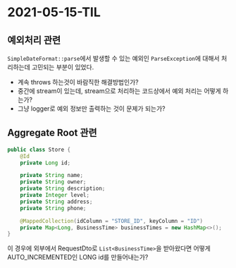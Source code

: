 # 2021-05-15-TIL

## 예외처리 관련

`SimpleDateFormat::parse`에서 발생할 수 있는 예외인 `ParseException`에 대해서 처리하는데 고민되는 부분이 있었다.

- 계속 throws 하는것이 바람직한 해결방법인가?
- 중간에 stream이 있는데, stream으로 처리하는 코드상에서 예외 처리는 어떻게 하는가?
- 그냥 logger로 예외 정보만 출력하는 것이 문제가 되는가?

## Aggregate Root 관련

```java
public class Store {
    @Id
    private Long id;

    private String name;
    private String owner;
    private String description;
    private Integer level;
    private String address;
    private String phone;

    @MappedCollection(idColumn = "STORE_ID", keyColumn = "ID")
    private Map<Long, BusinessTime> businessTimes = new HashMap<>();
}
```

이 경우에 외부에서 RequestDto로 `List<BusinessTime>`을 받아왔다면 어떻게 AUTO_INCREMENTED인 LONG id를 만들어내는가?

